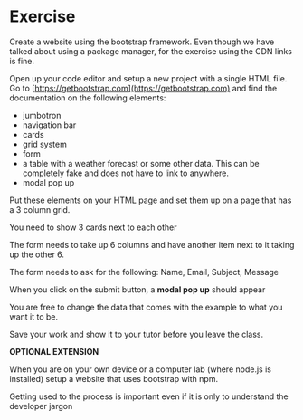 # Exercise

Create a website using the bootstrap framework. Even though we have talked about using a package manager, for the exercise using the CDN links is fine.

Open up your code editor and setup a new project with a single HTML file. Go to [https://getbootstrap.com](https://getbootstrap.com) and find the documentation on the following elements:

* jumbotron
* navigation bar
* cards
* grid system
* form
* a table with a weather forecast or some other data. This can be completely fake and does not have to link to anywhere.
* modal pop up

Put these elements on your HTML page and set them up on a page that has a 3 column grid.

You need to show 3 cards next to each other

The form needs to take up 6 columns and have another item next to it taking up the other 6.

The form needs to ask for the following:
Name, Email, Subject, Message

When you click on the submit button, a **modal pop up** should appear

You are free to change the data that comes with the example to what you want it to be.

Save your work and show it to your tutor before you leave the class.

**OPTIONAL EXTENSION**

When you are on your own device or a computer lab (where node.js is installed) setup a website that uses bootstrap with npm.

Getting used to the process is important even if it is only to understand the developer jargon